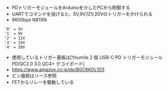 - PDトリガーモジュールをArduinoを介したPCから制御する
- UARTでコマンドを投げると、5V,9V,12V,20Vのトリガーをかけられる
- 9600bps N81XN
```
'0' = 5V
'1' = 9V
'2' = 12V
'3' = 15V
'4' = 20V
```

- 使用しているトリガー基板は[Youmile 2 個 USB-C PD トリガーモジュール PD/QC2.0 3.0 QC4+ デコイボード]
- https://www.amazon.co.jp/dp/B0C6KDL1D3
- ピン接続はソース参照
- FETからリレーを駆動している

